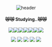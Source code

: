 <div align="center">
    
![header](https://capsule-render.vercel.app/api?type=Venom&text=Jeedoli%20&#128526;&fontColor=FFE4B5&animation=twinkling&color=ADD8E6&fontSize=40&descSize=&height=150)
</div>
<div align="center">
    <h4>😿😿 Studying..😿😿</h4>
    <div style="display: flex; justify-content: center; flex-wrap: wrap;">
        <img src="https://img.shields.io/badge/Python-3776AB?style=for-the-badge&logo=Python&logoColor=white">
        <img src="https://img.shields.io/badge/django-0C4B33?style=for-the-badge&logo=django&logoColor=white">
        <img src="https://img.shields.io/badge/MySQL-4479A1?style=for-the-badge&logo=MySQL&logoColor=white">
        <img src="https://img.shields.io/badge/github-181717?style=for-the-badge&logo=github&logoColor=white">
        <img src="https://img.shields.io/badge/aws-232F3E?style=for-the-badge&logo=aws&logoColor=white">
        <img src="https://img.shields.io/badge/instagram-833AB4?style=for-the-badge&logo=instagram&logoColor=white">
        <img src="https://img.shields.io/badge/discord-7289DA?style=for-the-badge&logo=discord&logoColor=white">
    </div>
</div>


<div align="center">
    
![](http://github-profile-summary-cards.vercel.app/api/cards/profile-details?username=jeedoli&theme=react)
![](http://github-profile-summary-cards.vercel.app/api/cards/repos-per-language?username=jeedoli&theme=react)
![](http://github-profile-summary-cards.vercel.app/api/cards/most-commit-language?username=jeedoli&theme=react)
![](http://github-profile-summary-cards.vercel.app/api/cards/stats?username=jeedoli&theme=react)
![](http://github-profile-summary-cards.vercel.app/api/cards/productive-time?username=jeedoli&theme=react&utcOffset=9)

</div>
